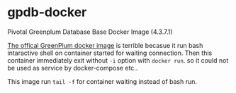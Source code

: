 # gpdb-docker

Pivotal Greenplum Database Base Docker Image (4.3.7.1)

[The offical GreenPlum docker image](https://hub.docker.com/r/pivotaldata/gpdb-base/) is terrible becasue it run bash intaractive shell on container started for waiting connection.
Then this container immediately exit without `-i` option with `docker run`. so it could not be used as service by docker-compose etc..

This image run `tail -f` for container waiting instead of bash run.
